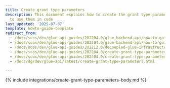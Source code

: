 ```yaml
---
title: Create grant type parameters
description: This document explains how to create the grant type parameters and how
  to use them in code
last_updated: '2025-07-07'
template: howto-guide-template
redirect_from:
  - /docs/scos/dev/glue-api-guides/202204.0/glue-backend-api/how-to-guides/create-grant-type-parameters.html
  - /docs/scos/dev/glue-api-guides/202204.0/glue-backend-api/how-to-guides/how-to-create-grant-type-parameters.html
  - /docs/scos/dev/glue-api-guides/202212.0/decoupled-glue-infrastructure/how-to-guides/how-to-create-grant-type-parameters.html
  - /docs/scos/dev/glue-api-guides/202204.0/create-grant-type-parameters.html
  - /docs/scos/dev/glue-api-guides/202404.0/create-grant-type-parameters.html
  - /docs/dg/dev/glue-api/latest/create-grant-type-parameters.html

---
```


{% include integrations/create-grant-type-parameters-body.md %}
